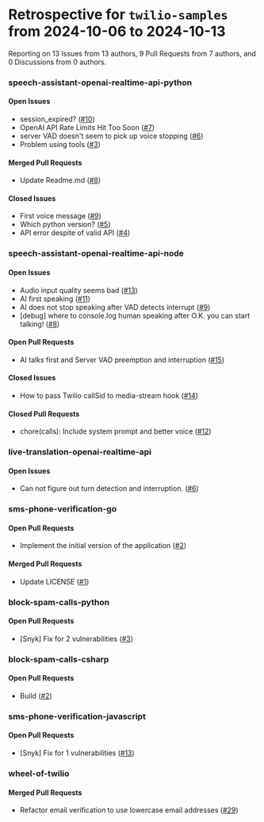 # Retrospective for `twilio-samples` from 2024-10-06 to 2024-10-13

Reporting on 13 Issues from 13 authors, 9 Pull Requests from 7 authors, and 0 Discussions from 0 authors.


### speech-assistant-openai-realtime-api-python

#### Open Issues

- session_expired?  ([#10](https://github.com/twilio-samples/speech-assistant-openai-realtime-api-python/issues/10))
- OpenAI API Rate Limits Hit Too Soon ([#7](https://github.com/twilio-samples/speech-assistant-openai-realtime-api-python/issues/7))
- server VAD doesn't seem to pick up voice stopping ([#6](https://github.com/twilio-samples/speech-assistant-openai-realtime-api-python/issues/6))
- Problem using tools ([#3](https://github.com/twilio-samples/speech-assistant-openai-realtime-api-python/issues/3))

#### Merged Pull Requests

- Update Readme.md ([#8](https://github.com/twilio-samples/speech-assistant-openai-realtime-api-python/pull/8))

#### Closed Issues

- First voice message ([#9](https://github.com/twilio-samples/speech-assistant-openai-realtime-api-python/issues/9))
- Which python version? ([#5](https://github.com/twilio-samples/speech-assistant-openai-realtime-api-python/issues/5))
- API error despite of valid API ([#4](https://github.com/twilio-samples/speech-assistant-openai-realtime-api-python/issues/4))

### speech-assistant-openai-realtime-api-node

#### Open Issues

- Audio input quality seems bad ([#13](https://github.com/twilio-samples/speech-assistant-openai-realtime-api-node/issues/13))
- AI first speaking ([#11](https://github.com/twilio-samples/speech-assistant-openai-realtime-api-node/issues/11))
- AI does not stop speaking after VAD detects interrupt ([#9](https://github.com/twilio-samples/speech-assistant-openai-realtime-api-node/issues/9))
- [debug] where to console.log human speaking after <Say>O.K. you can start talking!</Say> ([#8](https://github.com/twilio-samples/speech-assistant-openai-realtime-api-node/issues/8))

#### Open Pull Requests

- AI talks first and Server VAD preemption and interruption ([#15](https://github.com/twilio-samples/speech-assistant-openai-realtime-api-node/pull/15))

#### Closed Issues

- How to pass Twilio callSid to media-stream hook ([#14](https://github.com/twilio-samples/speech-assistant-openai-realtime-api-node/issues/14))

#### Closed Pull Requests

- chore(calls): Include system prompt and better voice ([#12](https://github.com/twilio-samples/speech-assistant-openai-realtime-api-node/pull/12))

### live-translation-openai-realtime-api

#### Open Issues

- Can not figure out turn detection and interruption.  ([#6](https://github.com/twilio-samples/live-translation-openai-realtime-api/issues/6))

### sms-phone-verification-go

#### Open Pull Requests

- Implement the initial version of the application ([#2](https://github.com/twilio-samples/sms-phone-verification-go/pull/2))

#### Merged Pull Requests

- Update LICENSE ([#1](https://github.com/twilio-samples/sms-phone-verification-go/pull/1))

### block-spam-calls-python

#### Open Pull Requests

- [Snyk] Fix for 2 vulnerabilities ([#3](https://github.com/twilio-samples/block-spam-calls-python/pull/3))

### block-spam-calls-csharp

#### Open Pull Requests

- Build ([#2](https://github.com/twilio-samples/block-spam-calls-csharp/pull/2))

### sms-phone-verification-javascript

#### Open Pull Requests

- [Snyk] Fix for 1 vulnerabilities ([#13](https://github.com/twilio-samples/sms-phone-verification-javascript/pull/13))

### wheel-of-twilio

#### Merged Pull Requests

- Refactor email verification to use lowercase email addresses ([#29](https://github.com/twilio-samples/wheel-of-twilio/pull/29))